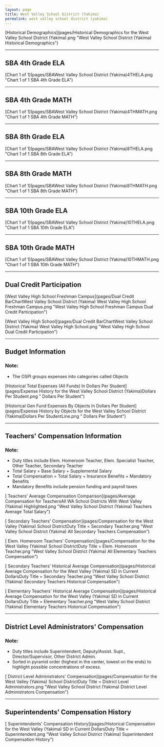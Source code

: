 ```yaml
---
layout: page
title: West Valley School District (Yakima)
permalink: west valley school district (yakima)
---
```



[Historical Demographics](pages/Historical Demographics for the West Valley School District (Yakima).png "West Valley School District (Yakima) Historical Demographics")

___

## SBA 4th Grade ELA

[Chart 1 of 1](pages/SBAWest Valley School District (Yakima)4THELA.png "Chart 1 of 1 SBA 4th Grade ELA")


___

## SBA 4th Grade MATH

[Chart 1 of 1](pages/SBAWest Valley School District (Yakima)4THMATH.png "Chart 1 of 1 SBA 4th Grade MATH")


___

## SBA 8th Grade ELA

[Chart 1 of 1](pages/SBAWest Valley School District (Yakima)8THELA.png "Chart 1 of 1 SBA 8th Grade ELA")


___

## SBA 8th Grade MATH

[Chart 1 of 1](pages/SBAWest Valley School District (Yakima)8THMATH.png "Chart 1 of 1 SBA 8th Grade MATH")


___

## SBA 10th Grade ELA

[Chart 1 of 1](pages/SBAWest Valley School District (Yakima)10THELA.png "Chart 1 of 1 SBA 10th Grade ELA")


___

## SBA 10th Grade MATH

[Chart 1 of 1](pages/SBAWest Valley School District (Yakima)10THMATH.png "Chart 1 of 1 SBA 10th Grade MATH")


___

## Dual Credit Participation

[West Valley High School Freshman Campus](pages/Dual Credit BarChartWest Valley School District (Yakima) West Valley High School Freshman Campus.png "West Valley High School Freshman Campus Dual Credit Participation")

[West Valley High School](pages/Dual Credit BarChartWest Valley School District (Yakima) West Valley High School.png "West Valley High School Dual Credit Participation")


___

## Budget Information
### Note:
- The OSPI groups expenses into categories called Objects

[Historical Total Expenses (All Funds) In Dollars Per Student](pages/Expense History for the West Valley School District (Yakima)Dollars Per Student.png " Dollars Per Student")

[Historical Gen Fund Expenses By Objects In Dollars Per Student](pages/Expense History by Objects for the West Valley School District (Yakima)Dollars Per StudentLine.png " Dollars Per Student")


___

## Teachers' Compensation Information
### Note:
- Duty titles include Elem. Homeroom Teacher, Elem. Specialist Teacher, Other Teacher, Secondary Teacher
- Total Salary = Base Salary + Supplemental Salary
- Total Compensation = Total Salary + Insurance Benefits + Mandatory Benefits
- Mandatory Benefits include pension funding and payroll taxes

[ Teachers' Average Compensation Comparison](pages/Average Compensation for TeachersAll WA School Districts With West Valley (Yakima) Highlighted.png "West Valley School District (Yakima) Teachers Average Total Salary")

[ Secondary Teachers' Compensation](pages/Compensation for the West Valley (Yakima) School DistrictDuty Title = Secondary Teacher.png "West Valley School District (Yakima) All Secondary Teachers Compensation")

[ Elem. Homeroom Teachers' Compensation](pages/Compensation for the West Valley (Yakima) School DistrictDuty Title = Elem. Homeroom Teacher.png "West Valley School District (Yakima) All Elementary Teachers Compensation")

[ Secondary Teachers' Historical Average Compensation](pages/Historical Average Compensation for the West Valley (Yakima) SD in Current DollarsDuty Title = Secondary Teacher.png "West Valley School District (Yakima) Secondary Teachers Historical Compensation")

[ Elementary Teachers' Historical Average Compensation](pages/Historical Average Compensation for the West Valley (Yakima) SD in Current DollarsDuty Title = Elementary Teacher.png "West Valley School District (Yakima) Elementary Teachers Historical Compensation")


___

## District Level Administrators' Compensation

### Note:
- Duty titles include Superintendent, Deputy/Assist. Supt., Director/Supervisor, Other District Admin.
- Sorted in pyramid order (highest in the center, lowest on the ends) to highlight possible concentrations of excess.

[ District Level Administrators' Compensation](pages/Compensation for the West Valley (Yakima) School DistrictDuty Title = District Level Administrators.png "West Valley School District (Yakima) District Level Administrators Compensation")


___

## Superintendents' Compensation History

[ Superintendents' Compensation History](pages/Historical Compensation for the West Valley (Yakima) SD in Current DollarsDuty Title = Superintendent.png "West Valley School District (Yakima) Superintendent Compensation History")

